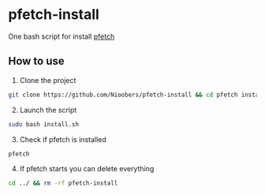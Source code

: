 # pfetch-install

One bash script for install [pfetch](https://github.com/dylanaraps/pfetch)

## How to use

1. Clone the project
```bash
git clone https://github.com/Nioobers/pfetch-install && cd pfetch install
```

2. Launch the script
```bash
sudo bash install.sh
```

3. Check if pfetch is installed
```bash
pfetch
```

4. If pfetch starts you can delete everything
```bash
cd ../ && rm -rf pfetch-install
```

